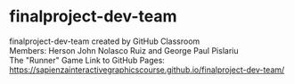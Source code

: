 # finalproject-dev-team
finalproject-dev-team created by GitHub Classroom <br />
Members: Herson John Nolasco Ruiz and George Paul Pislariu <br />
The "Runner" Game
Link to GitHub Pages: https://sapienzainteractivegraphicscourse.github.io/finalproject-dev-team/
